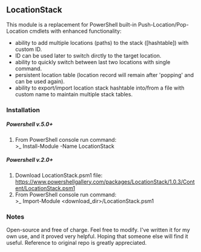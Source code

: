 ## LocationStack

  This module is a replacement for PowerShell built-in Push-Location/Pop-Location cmdlets with enhanced functionality:
  - ability to add multiple locations (paths) to the stack ([hashtable]) with custom ID. 
  - ID can be used later to switch dirctly to the target location.
  - ability to quickly switch between last two locations with single command.
  - persistent location table (location record will remain after 'popping' and can be used again).
  - ability to export/import location stack hashtable into/from a file with custom name to maintain multiple stack tables.

### Installation
##### Powershell v.5.0+
1. From PowerShell console run command:<br>
&gt;_ Install-Module -Name LocationStack

##### Powershell v.2.0+
1. Download LocationStack.psm1 file:
https://www.powershellgallery.com/packages/LocationStack/1.0.3/Content/LocationStack.psm1
2. From PowerShell console run command:<br>
&gt;_ Import-Module <download_dir>/LocationStack.psm1

### Notes

  Open-source and free of charge. Feel free to modify.
  I&#39;ve written it for my own use, and it proved very helpful. Hoping that someone else will find it useful.
  Reference to original repo is greatly appreciated.
